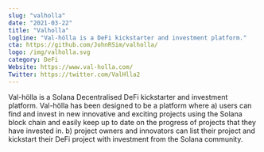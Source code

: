```yaml
---
slug: "valholla"
date: "2021-03-22"
title: "Valholla"
logline: "Val-hölla is a DeFi kickstarter and investment platform."
cta: https://github.com/JohnRSim/valholla/
logo: /img/valholla.svg
category: DeFi
Website: https://www.val-holla.com/
Twitter: https://twitter.com/ValHlla2
---
```


Val-hölla is a Solana Decentralised DeFi kickstarter and investment platform. Val-hölla has been designed to be a platform where a) users can find and invest in new innovative and exciting projects using the Solana block chain and easily keep up to date on the progress of projects that they have invested in.
b) project owners and innovators can list their project and kickstart their DeFi project with investment from the Solana community.
